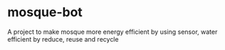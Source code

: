# mosque-bot
A project to make mosque more energy efficient by using sensor, water efficient by reduce, reuse and recycle 
